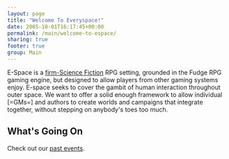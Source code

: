 ```yaml
---
layout: page
title: "Welcome To Everyspace!"
date: 2005-10-01T16:17:45+00:00
permalink: /main/welcome-to-espace/
sharing: true
footer: true
group: Main
---
```


E-Space is a [firm-Science Fiction](/main/grading-sci-fi) RPG setting, grounded in the Fudge RPG gaming engine, but designed to allow players from other gaming systems enjoy. E-space seeks to cover the gambit of human interaction throughout outer space. We want to offer a solid enough framework to allow individual [=GMs=] and authors to create worlds and campaigns that integrate together, without stepping on anybody's toes too much.

## What's Going On



Check out our [past events](/events/events).
